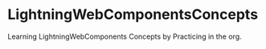 # LightningWebComponentsConcepts
Learning  LightningWebComponents  Concepts by Practicing in the org.
